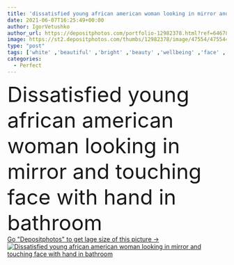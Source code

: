 ```yaml
---
title: 'dissatisfied young african american woman looking in mirror and touching face with hand in bathroom'
date: 2021-06-07T16:25:49+00:00
author: IgorVetushko
author_url: https://depositphotos.com/portfolio-12982378.html?ref=64678756
image: https://st2.depositphotos.com/thumbs/12982378/image/47554/475544828/api_thumb_450.jpg?forcejpeg=true
type: "post"
tags: ['white' ,'beautiful' ,'bright' ,'beauty' ,'wellbeing' ,'face' ,'care' ,'brunette' ,'hand' ,'skin' ,'emotion' ,'pretty' ,'blur' ,'home' ,'woman' ,'mirror' ,'skincare' ,'bathroom' ,'body' ,'clean' ,'hygiene' ,'purity' ,'looking' ,'indoors' ,'touching' ,'perfect' ,'attractive' ,'grimace' ,'routine' ,'wellness' ,'sad' ,'upset' ,'Worried' ,'stressed' ,'bodycare' ,'dissatisfied' ,'tense' ,'copy space' ,'one person' ,'young adult' ,'black woman' ,'african american' ,'bad mood' ,'face expression' ]
categories: 
  - Perfect
---
```

<div aling="center">
            <font size="60"> Dissatisfied young african american woman looking in mirror and touching face with hand in bathroom</font>   
</div>
<div>
    <a href='https://st2.depositphotos.com/thumbs/12982378/image/47554/475544828/api_thumb_450.jpg?forcejpeg=true?ref=64678756' target=_blank > Go "Depositphotos" to get lage size of this picture ->
        <img href='https://st2.depositphotos.com/thumbs/12982378/image/47554/475544828/api_thumb_450.jpg?forcejpeg=true?ref=64678756' src='https://st2.depositphotos.com/12982378/47554/i/950/depositphotos_475544828-stock-photo-dissatisfied-young-african-american-woman.jpg?forcejpeg=true' alt='Dissatisfied young african american woman looking in mirror and touching face with hand in bathroom' >
    </a>
</div>
